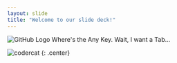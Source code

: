 ```yaml
---
layout: slide
title: "Welcome to our slide deck!"
---
```

![GitHub Logo](https://c2.staticflickr.com/4/3187/2773579463_ebf0faf307_z.jpg?zz=1)
Where's the Any Key. Wait, I want a Tab...

![codercat](https://octodex.github.com/codercat.jpg)
{: .center}
